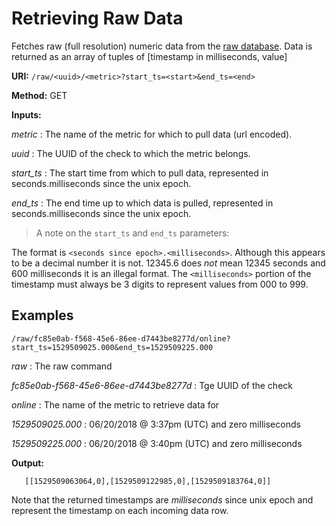 Retrieving Raw Data
===================

Fetches raw (full resolution) numeric data from the [raw database](/configuration.md#rawdatabase).  Data is returned as an array of tuples of [timestamp in milliseconds, value]

**URI:**  `/raw/<uuid>/<metric>?start_ts=<start>&end_ts=<end>`

**Method:** GET

**Inputs:**

  *metric*   : The name of the metric for which to pull data (url encoded).
  
  *uuid*     : The UUID of the check to which the metric belongs.
  
  *start_ts* : The start time from which to pull data, represented in seconds.milliseconds since the unix epoch. 
  
  *end_ts*   : The end time up to which data is pulled, represented in seconds.milliseconds since the unix epoch. 
  
> A note on the `start_ts` and `end_ts` parameters:

The format is `<seconds since epoch>.<milliseconds>`.  Although this appears to be a decimal number it is not.
12345.6 does *not* mean 12345 seconds and 600 milliseconds it is an illegal format.  The `<milliseconds>` portion of the
timestamp must always be 3 digits to represent values from 000 to 999.

Examples
--------

```
/raw/fc85e0ab-f568-45e6-86ee-d7443be8277d/online?start_ts=1529509025.000&end_ts=1529509225.000
```

*raw*     : The raw command

*fc85e0ab-f568-45e6-86ee-d7443be8277d* : Tge UUID of the check

*online* : The name of the metric to retrieve data for

*1529509025.000* : 06/20/2018 @ 3:37pm (UTC) and zero milliseconds

*1529509225.000* : 06/20/2018 @ 3:40pm (UTC) and zero milliseconds

**Output:**

```
   [[1529509063064,0],[1529509122985,0],[1529509183764,0]]
```

Note that the returned timestamps are *milliseconds* since unix epoch and represent the timestamp on each incoming data row.

